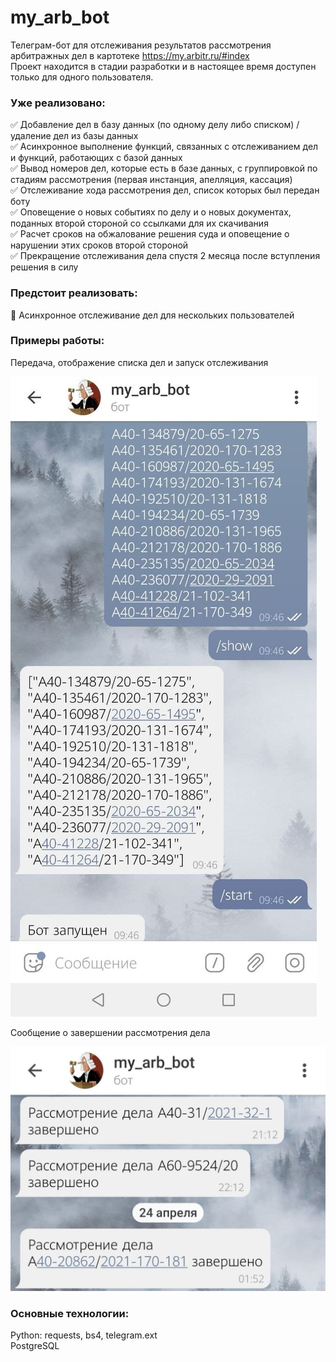 # my_arb_bot
Телеграм-бот для отслеживания результатов рассмотрения арбитражных дел в картотеке https://my.arbitr.ru/#index
<br>Проект находится в стадии разработки и в настоящее время доступен только для одного пользователя.
<br>

### Уже реализовано:

:white_check_mark: Добавление дел в базу данных (по одному делу либо списком)
/удаление дел из базы данных<br>
:white_check_mark: Асинхронное выполнение функций, связанных с отслеживанием дел
 и функций, работающих с базой данных <br>
:white_check_mark: Вывод номеров дел, которые есть в базе данных, 
с группировкой по стадиям рассмотрения (первая инстанция, апелляция, кассация)<br>
:white_check_mark: Отслеживание хода рассмотрения дел, список которых был 
передан боту<br>
:white_check_mark: Оповещение о новых событиях по делу и о новых документах,
 поданных второй стороной со ссылками для их скачивания<br> 
:white_check_mark: Расчет сроков на обжалование решения суда
и оповещение о нарушении этих сроков второй стороной<br>
:white_check_mark: Прекращение отслеживания дела спустя 2 месяца после вступления
решения в силу<br>

### Предстоит реализовать:
:black_square_button: Асинхронное отслеживание дел для нескольких пользователей


### Примеры работы:
Передача, отображение списка дел и запуск отслеживания
<br>

![Alt-текст](imgs/example1.jpg "Передача, отображение списка дел и запуск отслеживания")

Сообщение о завершении рассмотрения дела
<br>

![Alt-текст](imgs/example2.jpg "Передача, отображение списка дел и запуск отслеживания")
<br>

### Основные технологии:
Python: requests, bs4, telegram.ext
<br>PostgreSQL
